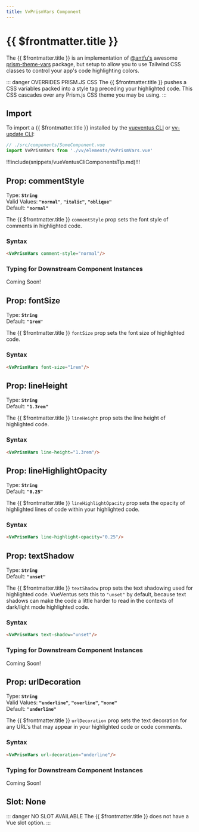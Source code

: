 ```yaml
---
title: VvPrismVars Component
---
```


<script setup>
    import DocsPackageVersion from '../../../src/views/compos/DocsPackageVersion.vue'
</script>

<!-- TODO: This docs page needs to be updated so all default values pull from VvConfig data -->



# {{ $frontmatter.title }}

The {{ $frontmatter.title }} is an implementation of [@antfu's](https://github.com/antfu) awesome [prism-theme-vars](https://github.com/antfu/prism-theme-vars) package, but setup to allow you to use Tailwind CSS classes to control your app's code highlighting colors.

::: danger OVERRIDES PRISM.JS CSS
The {{ $frontmatter.title }} pushes a CSS variables packed into a style tag preceding your highlighted code. This CSS cascades over any Prism.js CSS theme you may be using.
:::






## Import

To import a {{ $frontmatter.title }} installed by the [vueventus CLI](/guides/vueventus-cli) or [vv-update CLI](/guides/vv-update-cli):

```javascript
// ./src/components/SomeComponent.vue
import VvPrismVars from './vv/elements/VvPrismVars.vue'
```

!!!include(snippets/vueVentusCliComponentsTip.md)!!!






## Prop: commentStyle
<!-- TODO: change this type to new PropType keyof syntax -->
<!-- TODO: this should use the new ValidCommentStyles validator -->
Type: **`String`**  
Valid Values: **`"normal"`**, **`"italic"`**, **`"oblique"`**  
Default: **`"normal"`**

The {{ $frontmatter.title }} `commentStyle` prop sets the font style of comments in highlighted code.

### Syntax

```html
<VvPrismVars comment-style="normal"/>
```

### Typing for Downstream Component Instances
<!-- TODO: add typing use example code block for PropType keyof syntax -->
Coming Soon!






## Prop: fontSize

Type: **`String`**  
Default: **`"1rem"`**

The {{ $frontmatter.title }} `fontSize` prop sets the font size of highlighted code.

### Syntax

```html
<VvPrismVars font-size="1rem"/>
```






## Prop: lineHeight

Type: **`String`**  
Default: **`"1.3rem"`**

The {{ $frontmatter.title }} `lineHeight` prop sets the line height of highlighted code.

### Syntax

```html
<VvPrismVars line-height="1.3rem"/>
```






## Prop: lineHighlightOpacity

Type: **`String`**  
Default: **`"0.25"`**

The {{ $frontmatter.title }} `lineHighlightOpacity` prop sets the opacity of highlighted lines of code within your highlighted code.

### Syntax

```html
<VvPrismVars line-highlight-opacity="0.25"/>
```






## Prop: textShadow
<!-- TODO: change this type to new PropType keyof syntax -->
<!-- TODO: this should use the new ValidCommentStyles validator -->
Type: **`String`**  
Default: **`"unset"`**

The {{ $frontmatter.title }} `textShadow` prop sets the text shadowing used for highlighted code. VueVentus sets this to `"unset"` by default, because text shadows can make the code a little harder to read in the contexts of dark/light mode highlighted code.

### Syntax

```html
<VvPrismVars text-shadow="unset"/>
```

### Typing for Downstream Component Instances
<!-- TODO: add typing use example code block for PropType keyof syntax -->
Coming Soon!








## Prop: urlDecoration
<!-- TODO: change this type to new PropType keyof syntax -->
<!-- TODO: this should use the new ValidUrlDecorations validator -->
Type: **`String`**  
Valid Values: **`"underline"`**, **`"overline"`**, **`"none"`**  
Default: **`"underline"`**

The {{ $frontmatter.title }} `urlDecoration` prop sets the text decoration for any URL's that may appear in your highlighted code or code comments.

### Syntax

```html
<VvPrismVars url-decoration="underline"/>
```

### Typing for Downstream Component Instances
<!-- TODO: add typing use example code block for PropType keyof syntax -->
Coming Soon!










## Slot: None

::: danger NO SLOT AVAILABLE
The {{ $frontmatter.title }} does not have a Vue slot option.
:::










<DocsPackageVersion/>

